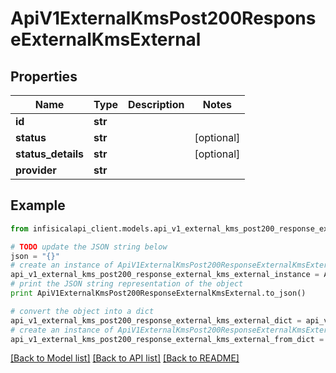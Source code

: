 # ApiV1ExternalKmsPost200ResponseExternalKmsExternal


## Properties
Name | Type | Description | Notes
------------ | ------------- | ------------- | -------------
**id** | **str** |  | 
**status** | **str** |  | [optional] 
**status_details** | **str** |  | [optional] 
**provider** | **str** |  | 

## Example

```python
from infisicalapi_client.models.api_v1_external_kms_post200_response_external_kms_external import ApiV1ExternalKmsPost200ResponseExternalKmsExternal

# TODO update the JSON string below
json = "{}"
# create an instance of ApiV1ExternalKmsPost200ResponseExternalKmsExternal from a JSON string
api_v1_external_kms_post200_response_external_kms_external_instance = ApiV1ExternalKmsPost200ResponseExternalKmsExternal.from_json(json)
# print the JSON string representation of the object
print ApiV1ExternalKmsPost200ResponseExternalKmsExternal.to_json()

# convert the object into a dict
api_v1_external_kms_post200_response_external_kms_external_dict = api_v1_external_kms_post200_response_external_kms_external_instance.to_dict()
# create an instance of ApiV1ExternalKmsPost200ResponseExternalKmsExternal from a dict
api_v1_external_kms_post200_response_external_kms_external_from_dict = ApiV1ExternalKmsPost200ResponseExternalKmsExternal.from_dict(api_v1_external_kms_post200_response_external_kms_external_dict)
```
[[Back to Model list]](../README.md#documentation-for-models) [[Back to API list]](../README.md#documentation-for-api-endpoints) [[Back to README]](../README.md)


